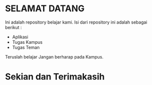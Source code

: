 #  SELAMAT DATANG
Ini adalah repository belajar kami.
Isi dari repository ini adalah sebagai berikut :
* Aplikasi
* Tugas Kampus
* Tugas Teman


Teruslah belajar Jangan berharap pada Kampus.

#	Sekian dan Terimakasih